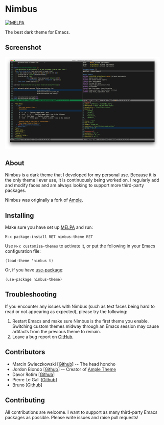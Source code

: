 # Nimbus

[![MELPA](https://melpa.org/packages/nimbus-theme-badge.svg)](https://melpa.org/#/nimbus-theme)

The best dark theme for Emacs.

## Screenshot

![Screenshot](screenshot.png)

## About

Nimbus is a dark theme that I developed for my personal use. Because it is the only theme I ever use, it is continuously being worked on. I regularly add and modify faces and am always looking to support more third-party packages.

Nimbus was originally a fork of [Ample](https://github.com/jordonbiondo/ample-theme).

## Installing

Make sure you have set up [MELPA](http://melpa.milkbox.net/#/getting-started) and run:

```
M-x package-install RET nimbus-theme RET
```

Use `M-x customize-themes` to activate it, or put the following in your Emacs configuration file:

```elisp
(load-theme 'nimbus t)
```

Or, if you have [use-package](https://github.com/jwiegley/use-package):

```elisp
(use-package nimbus-theme)
```

## Troubleshooting

If you encounter any issues with Nimbus (such as text faces being hard to read or not appearing as expected), please try the following:

1. Restart Emacs and make sure Nimbus is the first theme you enable. Switching custom themes midway through an Emacs session may cause artifacts from the previous theme to remain.
1. Leave a bug report on [GitHub](https://github.com/m-cat/nimbus-theme/issues).

## Contributors

- Marcin Swieczkowski [[Github](https://github.com/m-cat)] -- The head honcho
- Jordon Biondo [[Github](https://github.com/jordonbiondo)] -- Creator of [Ample Theme](https://github.com/jordonbiondo/ample-theme)
- Davor Rotim [[Github](https://github.com/drot)]
- Pierre Le Gall [[Github](https://github.com/lepieru)]
- Bruno [[Github](https://github.com/arzoriac)]

## Contributing

All contributions are welcome. I want to support as many third-party Emacs packages as possible. Please write issues and raise pull requests!
